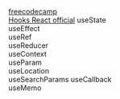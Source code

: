 [freecodecamp](https://www.freecodecamp.org/news/react-hooks-fundamentals/)  
[Hooks React official](https://legacy.reactjs.org/docs/hooks-overview.html)
useState  
useEffect  
useRef  
useReducer  
useContext  
useParam  
useLocation  
useSearchParams
useCallback  
useMemo
